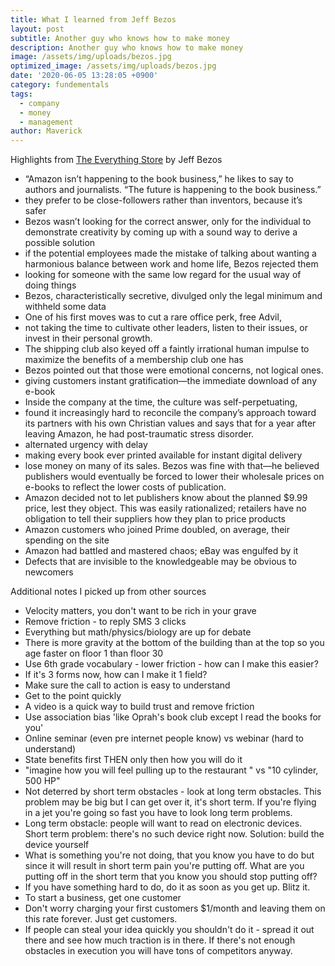```yaml
---
title: What I learned from Jeff Bezos
layout: post
subtitle: Another guy who knows how to make money
description: Another guy who knows how to make money
image: /assets/img/uploads/bezos.jpg
optimized_image: /assets/img/uploads/bezos.jpg
date: '2020-06-05 13:28:05 +0900'
category: fundementals
tags:
  - company
  - money
  - management
author: Maverick
---
```


Highlights from [The Everything Store](https://amzn.to/35nU6jF) by Jeff Bezos

* “Amazon isn’t happening to the book business,” he likes to say to authors and journalists. “The future is happening to the book business.”
* they prefer to be close-followers rather than inventors, because it’s safer
* Bezos wasn’t looking for the correct answer, only for the individual to demonstrate creativity by coming up with a sound way to derive a possible solution
* if the potential employees made the mistake of talking about wanting a harmonious balance between work and home life, Bezos rejected them
* looking for someone with the same low regard for the usual way of doing things
* Bezos, characteristically secretive, divulged only the legal minimum and withheld some data
* One of his first moves was to cut a rare office perk, free Advil,
* not taking the time to cultivate other leaders, listen to their issues, or invest in their personal growth.
* The shipping club also keyed off a faintly irrational human impulse to maximize the benefits of a membership club one has
* Bezos pointed out that those were emotional concerns, not logical ones.
* giving customers instant gratification—the immediate download of any e-book
* Inside the company at the time, the culture was self-perpetuating,
* found it increasingly hard to reconcile the company’s approach toward its partners with his own Christian values and says that for a year after leaving Amazon, he had post-traumatic stress disorder.
* alternated urgency with delay
* making every book ever printed available for instant digital delivery
* lose money on many of its sales. Bezos was fine with that—he believed publishers would eventually be forced to lower their wholesale prices on e-books to reflect the lower costs of publication.
* Amazon decided not to let publishers know about the planned $9.99 price, lest they object. This was easily rationalized; retailers have no obligation to tell their suppliers how they plan to price products
* Amazon customers who joined Prime doubled, on average, their spending on the site
* Amazon had battled and mastered chaos; eBay was engulfed by it
* Defects that are invisible to the knowledgeable may be obvious to newcomers

Additional notes I picked up from other sources

* Velocity matters, you don't want to be rich in your grave
* Remove friction - to reply SMS 3 clicks
* Everything but math/physics/biology are up for debate
* There is more gravity at the bottom of the building than at the top so you age faster on floor 1 than floor 30
* Use 6th grade vocabulary - lower friction - how can I make this easier?
* If it's 3 forms now, how can I make it 1 field?
* Make sure the call to action is easy to understand
* Get to the point quickly
* A video is a quick way to build trust and remove friction
* Use association bias 'like Oprah's book club except I read the books for you'
* Online seminar (even pre internet people know) vs webinar (hard to understand)
* State benefits first THEN only then how you will do it
* "imagine how you will feel pulling up to the restaurant " vs "10 cylinder, 500 HP"
* Not deterred by short term obstacles - look at long term obstacles. This problem may be big but I can get over it, it's short term. If you're flying in a jet you're going so fast you have to look long term problems.
* Long term obstacle: people will want to read on electronic devices. Short term problem: there's no such device right now. Solution: build the device yourself
* What is something you're not doing, that you know you have to do but since it will result in short term pain you're putting off. What are you putting off in the short term that you know you should stop putting off?
* If you have something hard to do, do it as soon as you get up. Blitz it.
* To start a business, get one customer
* Don't worry charging your first customers $1/month and leaving them on this rate forever. Just get customers.
* If people can steal your idea quickly you shouldn't do it - spread it out there and see how much traction is in there. If there's not enough obstacles in execution you will have tons of competitors anyway.
 

